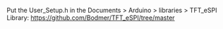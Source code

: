 Put the User_Setup.h in the Documents > Arduino > libraries > TFT_eSPI
Library: https://github.com/Bodmer/TFT_eSPI/tree/master